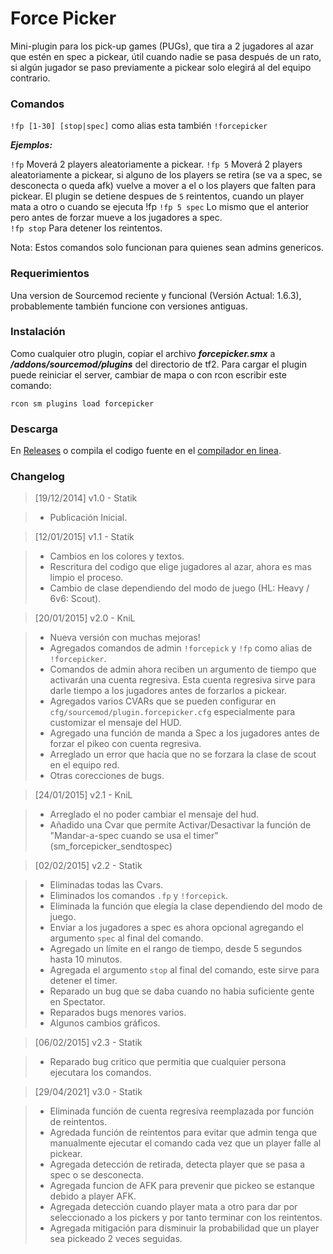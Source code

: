 # Force Picker
Mini-plugin para los pick-up games (PUGs), que tira a 2 jugadores al azar que estén en spec a pickear, útil cuando nadie se pasa después de un rato, si algún jugador se paso previamente a pickear solo elegirá al del equipo contrario.

### Comandos
`!fp [1-30] [stop|spec]` como alias esta también `!forcepicker`

_**Ejemplos:**_

`!fp` Moverá 2 players aleatoriamente a pickear.
`!fp 5` Moverá 2 players aleatoriamente a pickear, si alguno de los players se retira (se va a spec, se desconecta o queda afk) vuelve a mover a el o los players que falten para pickear. El plugin se detiene despues de `5` reintentos, cuando un player mata a otro o cuando se ejecuta !fp 
`!fp 5 spec` Lo mismo que el anterior pero antes de forzar mueve a los jugadores a spec.  
`!fp stop` Para detener los reintentos.

Nota: Estos comandos solo funcionan para quienes sean admins genericos.

### Requerimientos
Una version de Sourcemod reciente y funcional (Versión Actual: 1.6.3), probablemente también funcione con versiones antiguas.

### Instalación
Como cualquier otro plugin, copiar el archivo _**forcepicker.smx**_ a _**/addons/sourcemod/plugins**_ del directorio de tf2.
Para cargar el plugin puede reiniciar el server, cambiar de mapa o con rcon escribir este comando:

`rcon sm plugins load forcepicker`
 
### Descarga
En [Releases](https://github.com/polvora/ForcePicker/releases/) o compila el codigo fuente en el [compilador en linea](http://www.sourcemod.net/compiler.php).

### Changelog
> [19/12/2014] v1.0 - Statik

> * Publicación Inicial.

> [12/01/2015] v1.1 - Statik

> * Cambios en los colores y textos.
> * Rescritura del codigo que elige jugadores al azar, ahora es mas limpio el proceso.
> * Cambio de clase dependiendo del modo de juego (HL: Heavy / 6v6: Scout).

> [20/01/2015] v2.0 - KniL

> * Nueva versión con muchas mejoras!
> * Agregados comandos de admin `!forcepick` y `!fp` como alias de `!forcepicker`.
> * Comandos de admin ahora reciben un argumento de tiempo que activarán una cuenta regresiva. Esta cuenta regresiva sirve para darle tiempo a los jugadores antes de forzarlos a pickear.
> * Agregados varios CVARs que se pueden configurar en `cfg/sourcemod/plugin.forcepicker.cfg` especialmente para customizar el mensaje del HUD.
> * Agregado una función de manda a Spec a los jugadores antes de forzar el pikeo con cuenta regresiva.
> * Arreglado un error que hacía que no se forzara la clase de scout en el equipo red.
> * Otras corecciones de bugs.

> [24/01/2015] v2.1 - KniL

> * Arreglado el no poder cambiar el mensaje del hud.  
> * Añadido una Cvar que permite Activar/Desactivar la función de "Mandar-a-spec cuando se usa el timer" (sm_forcepicker_sendtospec)

> [02/02/2015] v2.2 - Statik

> * Eliminadas todas las Cvars.
> * Eliminados los comandos `.fp` y `!forcepick`.
> * Eliminada la función que elegía la clase dependiendo del modo de juego.
> * Enviar a los jugadores a spec es ahora opcional agregando el argumento `spec` al final del comando.
> * Agregado un límite en el rango de tiempo, desde 5 segundos hasta 10 minutos.
> * Agregada el argumento `stop` al final del comando, este sirve para detener el timer.
> * Reparado un bug que se daba cuando no habia suficiente gente en Spectator.
> * Reparados bugs menores varios.
> * Algunos cambios gráficos.

> [06/02/2015] v2.3 - Statik

> * Reparado bug critico que permitia que cualquier persona ejecutara los comandos.

> [29/04/2021] v3.0 - Statik

> * Eliminada función de cuenta regresiva reemplazada por función de reintentos.
> * Agredada función de reintentos para evitar que admin tenga que manualmente ejecutar el comando cada vez que un player falle al pickear.
> * Agregada detección de retirada, detecta player que se pasa a spec o se desconecta.
> * Agregada funcion de AFK para prevenir que pickeo se estanque debido a player AFK.
> * Agregada detección cuando player mata a otro para dar por seleccionado a los pickers y por tanto terminar con los reintentos.
> * Agregada mitigación para disminuir la probabilidad que un player sea pickeado 2 veces seguidas.
